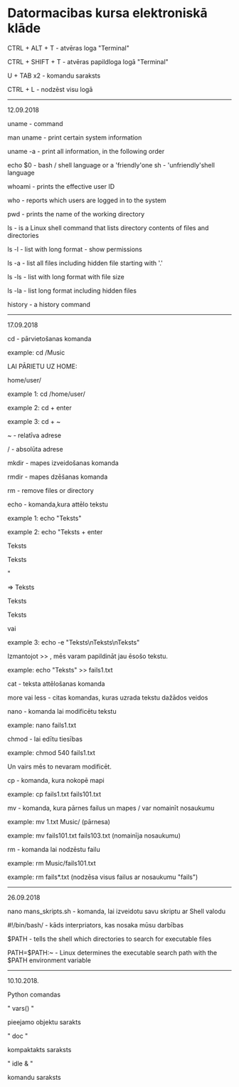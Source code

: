# Datormacibas kursa elektroniskā klāde

CTRL + ALT + T - atvēras loga "Terminal"

CTRL + SHIFT + T - atvēras papildloga logā "Terminal"

U + TAB x2 - komandu saraksts

CTRL + L - nodzēst visu logā

________________________________________

12.09.2018

uname - command

man uname - print certain system information

uname -a - print all information, in the following order

echo $0 - bash / shell language or a 'friendly'one sh - 'unfriendly'shell language

whoami - prints the effective user ID

who - reports which users are logged in to the system

pwd - prints the name of the working directory

ls - is a Linux shell command that lists directory contents of files and directories

ls -l - list with long format - show permissions

ls -a - list all files including hidden file starting with '.'

ls -ls - list with long format with file size

ls -la - list long format including hidden files

history - a history command

________________________________________

17.09.2018

cd - pārvietošanas komanda

example: cd /Music

LAI PĀRIETU UZ HOME:

home/user/

example 1: cd /home/user/

example 2: cd + enter

example 3: cd + ~

~ - relatīva adrese

/ - absolūta adrese

mkdir - mapes izveidošanas komanda

rmdir - mapes dzēšanas komanda

rm - remove files or directory

echo - komanda,kura attēlo tekstu

example 1: echo "Teksts"

example 2: echo "Teksts + enter

Teksts

Teksts

"

=> Teksts

Teksts

Teksts

vai

example 3: echo -e "Teksts\nTeksts\nTeksts"

Izmantojot >> , mēs varam papildināt jau ēsošo tekstu.

example: echo "Teksts" >> fails1.txt

cat - teksta attēlošanas komanda

more vai less - citas komandas, kuras uzrada tekstu dažādos veidos

nano - komanda lai modificētu tekstu

example: nano fails1.txt

chmod - lai edītu tiesības

example: chmod 540 fails1.txt

Un vairs mēs to nevaram modificēt.

cp - komanda, kura nokopē mapi

example: cp fails1.txt fails101.txt

mv - komanda, kura pārnes failus un mapes / var nomainīt nosaukumu

example: mv 1.txt Music/ (pārnesa)

example: mv fails101.txt fails103.txt (nomainīja nosaukumu)

rm - komanda lai nodzēstu failu

example: rm Music/fails101.txt

example: rm fails*.txt (nodzēsa visus failus ar nosaukumu "fails")

________________________________________

26.09.2018

nano mans_skripts.sh - komanda, lai izveidotu savu skriptu ar Shell valodu

#!/bin/bash/ - kāds interpriators, kas nosaka mūsu darbības

$PATH - tells the shell which directories to search for executable files

PATH=$PATH:~ - Linux determines the executable search path with the $PATH environment variable

________________________________________
10.10.2018.

Python comandas

" vars() "

pieejamo objektu sarakts

" doc "

kompaktakts saraksts

" idle & "

komandu saraksts
